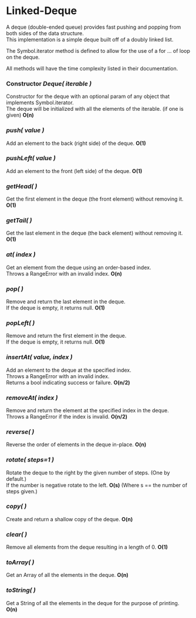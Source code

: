 
# Linked-Deque


A deque (double-ended queue) provides fast pushing and popping from both sides of the data structure.  
This implementation is a simple deque built off of a doubly linked list.

The Symbol.iterator method is defined to allow for the use of a for ... of loop on the deque.

All methods will have the time complexity listed in their documentation.


### Constructor *Deque( iterable )*
Constructor for the deque with an optional param of any object that implements Symbol.iterator.  
The deque will be initialized with all the elements of the iterable. (if one is given) **O(n)**


### *push( value )* 
Add an element to the back (right side) of the deque. **O(1)**


### *pushLeft( value )*
Add an element to the front (left side) of the deque. **O(1)**


### *getHead( )*
Get the first element in the deque (the front element) without removing it. **O(1)**


### *getTail( )*
Get the last element in the deque (the back element) without removing it. **O(1)**


### *at( index )*
Get an element from the deque using an order-based index.  
Throws a RangeError with an invalid index. **O(n)**


### *pop( )*
Remove and return the last element in the deque.  
If the deque is empty, it returns null. **O(1)**


### *popLeft( )*
Remove and return the first element in the deque.  
If the deque is empty, it returns null. **O(1)**


### *insertAt( value, index )*
Add an element to the deque at the specified index.  
Throws a RangeError with an invalid index.  
Returns a bool indicating success or failure. **O(n/2)**


### *removeAt( index )*
Remove and return the element at the specified index in the deque.  
Throws a RangeError if the index is invalid. **O(n/2)**


### *reverse( )*
Reverse the order of elements in the deque in-place. **O(n)**


### *rotate( steps=1 )*
Rotate the deque to the right by the given number of steps. (One by default.)   
If the number is negative rotate to the left. **O(s)** (Where s == the number of steps given.)


### *copy( )*
Create and return a shallow copy of the deque. **O(n)** 


### *clear( )*
Remove all elements from the deque resulting in a length of 0. **O(1)**


### *toArray( )*
Get an Array of all the elements in the deque. **O(n)**


### *toString( )*
Get a String of all the elements in the deque for the purpose of printing. **O(n)**